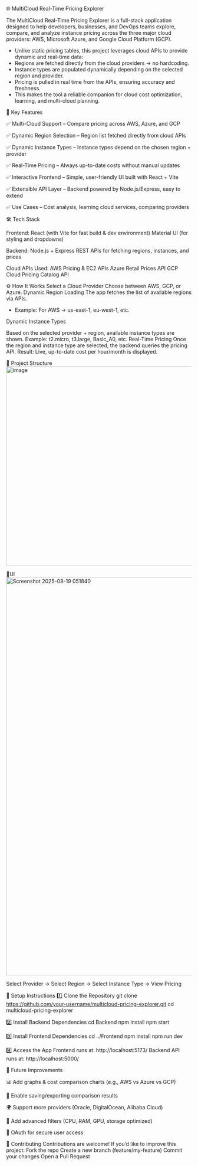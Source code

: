 🌐 MultiCloud Real-Time Pricing Explorer

The MultiCloud Real-Time Pricing Explorer is a full-stack application designed to help developers, businesses, and DevOps teams explore, compare, and analyze instance pricing across the three major cloud providers: AWS, Microsoft Azure, and Google Cloud Platform (GCP).

- Unlike static pricing tables, this project leverages cloud APIs to provide dynamic and real-time data:
- Regions are fetched directly from the cloud providers → no hardcoding.
- Instance types are populated dynamically depending on the selected region and provider.
- Pricing is pulled in real time from the APIs, ensuring accuracy and freshness.
- This makes the tool a reliable companion for cloud cost optimization, learning, and multi-cloud planning.

🚀 Key Features

✅ Multi-Cloud Support – Compare pricing across AWS, Azure, and GCP

✅ Dynamic Region Selection – Region list fetched directly from cloud APIs

✅ Dynamic Instance Types – Instance types depend on the chosen region + provider

✅ Real-Time Pricing – Always up-to-date costs without manual updates

✅ Interactive Frontend – Simple, user-friendly UI built with React + Vite

✅ Extensible API Layer – Backend powered by Node.js/Express, easy to extend

✅ Use Cases – Cost analysis, learning cloud services, comparing providers

🛠️ Tech Stack

Frontend:
React (with Vite for fast build & dev environment)
Material UI (for styling and dropdowns)

Backend:
Node.js + Express
REST APIs for fetching regions, instances, and prices

Cloud APIs Used:
AWS Pricing & EC2 APIs
Azure Retail Prices API
GCP Cloud Pricing Catalog API

⚙️ How It Works
Select a Cloud Provider
Choose between AWS, GCP, or Azure.
Dynamic Region Loading
The app fetches the list of available regions via APIs.
- Example: For AWS → us-east-1, eu-west-1, etc.

Dynamic Instance Types

Based on the selected provider + region, available instance types are shown.
Example: t2.micro, t3.large, Basic_A0, etc.
Real-Time Pricing
Once the region and instance type are selected, the backend queries the pricing API.
Result: Live, up-to-date cost per hour/month is displayed.

📂 Project Structure
<img width="724" height="541" alt="image" src="https://github.com/user-attachments/assets/f9c2731a-e0ed-4a79-8fc9-89ad04090db9" />


📸UI
<img width="1919" height="1079" alt="Screenshot 2025-08-19 051840" src="https://github.com/user-attachments/assets/a2735f36-fbdc-426f-90bc-e0e7c5bfb3c5" />


Select Provider → Select Region → Select Instance Type → View Pricing

🔧 Setup Instructions
1️⃣ Clone the Repository
git clone https://github.com/your-username/multicloud-pricing-explorer.git
cd multicloud-pricing-explorer

2️⃣ Install Backend Dependencies
cd Backend
npm install
npm start

3️⃣ Install Frontend Dependencies
cd ../Frontend
npm install
npm run dev

4️⃣ Access the App
Frontend runs at: http://localhost:5173/
Backend API runs at: http://localhost:5000/

🔮 Future Improvements

📊 Add graphs & cost comparison charts (e.g., AWS vs Azure vs GCP)

💾 Enable saving/exporting comparison results

🌍 Support more providers (Oracle, DigitalOcean, Alibaba Cloud)

🧮 Add advanced filters (CPU, RAM, GPU, storage optimized)

🔐 OAuth for secure user access

🤝 Contributing
Contributions are welcome! If you’d like to improve this project:
Fork the repo
Create a new branch (feature/my-feature)
Commit your changes
Open a Pull Request
